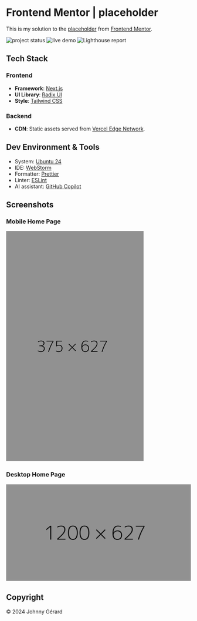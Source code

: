 # Frontend Mentor | placeholder

This is my solution to the [placeholder](https://www.frontendmentor.io/challenges/placeholder)
from [Frontend Mentor](https://www.frontendmentor.io/).

![project status](https://img.shields.io/badge/status-work%20in%20progress-red?style=for-the-badge)
![live demo](https://img.shields.io/badge/live_demo-blue?style=for-the-badge)
![Lighthouse report](https://img.shields.io/badge/lighthouse-%23F44B21?style=for-the-badge&logo=lighthouse&logoColor=fff)

## Tech Stack

### Frontend

- **Framework**: [Next.js](https://nextjs.org/)
- **UI Library**: [Radix UI](https://www.radix-ui.com/)
- **Style**: [Tailwind CSS](https://tailwindcss.com/)

### Backend

- **CDN**: Static assets served from [Vercel Edge Network](https://vercel.com/docs/edge-network/overview).

## Dev Environment & Tools

- System: [Ubuntu 24](https://ubuntu.com/desktop)
- IDE: [WebStorm](https://www.jetbrains.com/webstorm/)
- Formatter: [Prettier](https://prettier.io/)
- Linter: [ESLint](https://eslint.org/)
- AI assistant: [GitHub Copilot](https://github.com/features/copilot)

## Screenshots

### Mobile Home Page

![mobile home page](docs/screenshots/mobile.png)

### Desktop Home Page

![desktop home page](docs/screenshots/desktop.png)

## Copyright

© 2024 Johnny Gérard
